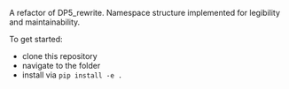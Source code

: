 A refactor of DP5_rewrite. Namespace structure implemented for legibility and maintainability. 

To get started:
- clone this repository
- navigate to the folder
- install via `pip install -e .`